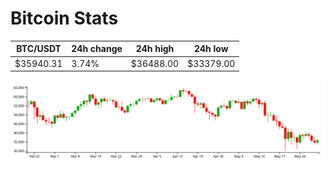 # Bitcoin Stats

BTC/USDT|24h change|24h high|24h low|
|---|---|---|---|
|$35940.31|3.74%|$36488.00|$33379.00|

<img src="./chart.svg">
